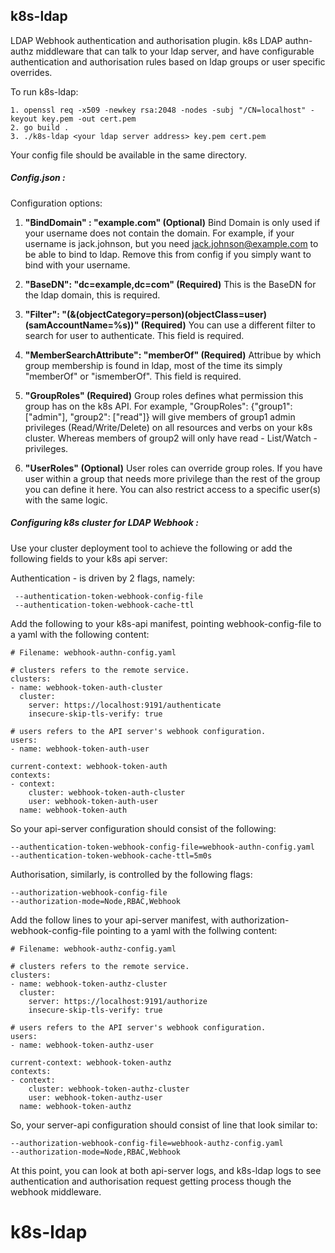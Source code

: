 ## k8s-ldap

LDAP Webhook authentication and authorisation plugin.
k8s LDAP authn-authz middleware that can talk to your ldap server, and have configurable authentication and authorisation rules based on ldap groups or user specific overrides. 

To run k8s-ldap:

    1. openssl req -x509 -newkey rsa:2048 -nodes -subj "/CN=localhost" -keyout key.pem -out cert.pem
    2. go build .
    3. ./k8s-ldap <your ldap server address> key.pem cert.pem
    

Your config file should be available in the same directory.

##### Config.json :
Configuration options:
1. **"BindDomain" : "example.com" (Optional)**
Bind Domain is only used if your username does not contain the domain. For example, if your username is jack.johnson, but you need
jack.johnson@example.com to be able to bind to ldap. Remove this from config if you simply want to bind with your username.
2. **"BaseDN": "dc=example,dc=com" (Required)**
This is the BaseDN for the ldap domain, this is required.
3. **"Filter": "(&(objectCategory=person)(objectClass=user)(samAccountName=%s))" (Required)**
You can use a different filter to search for user to authenticate. This field is required.
4. **"MemberSearchAttribute": "memberOf" (Required)**
Attribue by which group membership is found in ldap, most of the time its simply "memberOf" or "ismemberOf". This field is required.

5. **"GroupRoles" (Required)**
Group roles defines what permission this group has on the k8s API. For example, "GroupRoles": {"group1": ["admin"], "group2": ["read"]} will give members of group1 admin privileges (Read/Write/Delete) on all resources and verbs on your k8s cluster. Whereas members of group2 will only have read - List/Watch - privileges.

6. **"UserRoles" (Optional)**
User roles can override group roles. If you have user within  a group that needs more privilege than the rest of the group you can define it here. You can also restrict access to a specific user(s) with the same logic.

##### Configuring k8s cluster for LDAP Webhook :
Use your cluster deployment tool to achieve the following or add the following fields to your k8s api server:

Authentication - is driven by 2 flags, namely:

     --authentication-token-webhook-config-file
     --authentication-token-webhook-cache-ttl

Add the following to your k8s-api manifest, pointing webhook-config-file to a yaml with the following content:
 
 

    # Filename: webhook-authn-config.yaml
    
    # clusters refers to the remote service.
    clusters:
    - name: webhook-token-auth-cluster
      cluster:
        server: https://localhost:9191/authenticate
        insecure-skip-tls-verify: true
    
    # users refers to the API server's webhook configuration.
    users:
    - name: webhook-token-auth-user
    
    current-context: webhook-token-auth
    contexts:
    - context:
        cluster: webhook-token-auth-cluster
        user: webhook-token-auth-user
      name: webhook-token-auth

So your api-server configuration should consist of the following:

    --authentication-token-webhook-config-file=webhook-authn-config.yaml
    --authentication-token-webhook-cache-ttl=5m0s

Authorisation, similarly, is controlled by the following flags:

    --authorization-webhook-config-file
    --authorization-mode=Node,RBAC,Webhook

Add the follow lines to your api-server manifest, with authorization-webhook-config-file pointing to a yaml with the follwing content:

    # Filename: webhook-authz-config.yaml
    
    # clusters refers to the remote service.
    clusters:
    - name: webhook-token-authz-cluster
      cluster:
        server: https://localhost:9191/authorize
        insecure-skip-tls-verify: true
    
    # users refers to the API server's webhook configuration.
    users:
    - name: webhook-token-authz-user
    
    current-context: webhook-token-authz
    contexts:
    - context:
        cluster: webhook-token-authz-cluster
        user: webhook-token-authz-user
      name: webhook-token-authz

So, your server-api configuration should consist of line that look similar to:

    --authorization-webhook-config-file=webhook-authz-config.yaml
    --authorization-mode=Node,RBAC,Webhook

At this point, you can look at both api-server logs, and k8s-ldap logs to see authentication and authorisation request getting process though the webhook middleware.
# k8s-ldap
